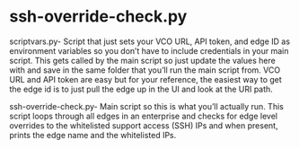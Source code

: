 # ssh-override-check.py

scriptvars.py- Script that just sets your VCO URL, API token, and edge ID as environment variables so you don’t have to include credentials in your main script.  This gets called by the main script so just update the values here with and save in the same folder that you’ll run the main script from.  VCO URL and API token are easy but for your reference, the easiest way to get the edge id is to just pull the edge up in the UI and look at the URI path. 

ssh-override-check.py- Main script so this is what you’ll actually run.  This script loops through all edges in an enterprise and checks for edge level overrides to the whitelisted support access (SSH) IPs and when present, prints the edge name and the whitelisted IPs.
